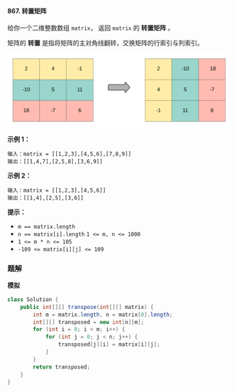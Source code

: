 #### 867. 转置矩阵

给你一个二维整数数组 `matrix`， 返回 `matrix` 的 **转置矩阵** 。

矩阵的 **转置** 是指将矩阵的主对角线翻转，交换矩阵的行索引与列索引。

![img](./images/转置矩阵/1.jpg)

**示例 1：**

```shell
输入：matrix = [[1,2,3],[4,5,6],[7,8,9]]
输出：[[1,4,7],[2,5,8],[3,6,9]]
```

**示例 2：**

```shell
输入：matrix = [[1,2,3],[4,5,6]]
输出：[[1,4],[2,5],[3,6]]
```

**提示：**

* `m == matrix.length`
* `n == matrix[i].length`
  `1 <= m, n <= 1000`
* `1 <= m * n <= 105`
* `-109 <= matrix[i][j] <= 109`

### 题解

**模拟**

```java
class Solution {
    public int[][] transpose(int[][] matrix) {
        int m = matrix.length, n = matrix[0].length;
        int[][] transposed = new int[n][m];
        for (int i = 0; i < m; i++) {
            for (int j = 0; j < n; j++) {
                transposed[j][i] = matrix[i][j];
            }
        }
        return transposed;
    }
}
```

